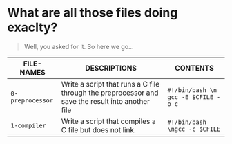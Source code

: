 # What are all those files doing exaclty?
> Well, you asked for it. So here we go...

| **FILE-NAMES** | **DESCRIPTIONS** | **CONTENTS**
| --- | --- | ---
| `0-preprocessor` | Write a script that runs a C file through the preprocessor and save the result into another file | ```#!/bin/bash \n gcc -E $CFILE -o c```
| `1-compiler` | Write a script that compiles a C file but does not link. | ```#!/bin/bash \ngcc -c $CFILE```

